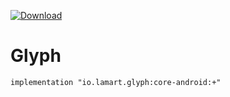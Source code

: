 [ ![Download](https://api.bintray.com/packages/lamartio/maven/Glyph-Android/images/download.svg) ](https://bintray.com/lamartio/maven/Glyph-Android/_latestVersion)
# Glyph
``` Gradle
implementation "io.lamart.glyph:core-android:+"
```
